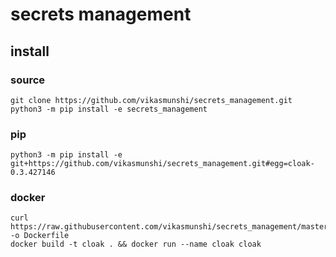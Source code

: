 # secrets management
## install
### source
    git clone https://github.com/vikasmunshi/secrets_management.git
    python3 -m pip install -e secrets_management
### pip
    python3 -m pip install -e git+https://github.com/vikasmunshi/secrets_management.git#egg=cloak-0.3.427146
### docker
    curl https://raw.githubusercontent.com/vikasmunshi/secrets_management/master/Dockerfile -o Dockerfile
    docker build -t cloak . && docker run --name cloak cloak 
    